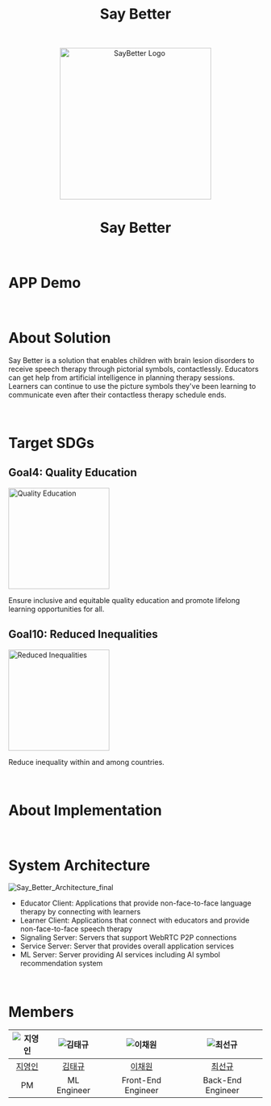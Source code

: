 # <center>Say Better</center>


<br>
<p align="center">
<img src="https://github.com/Say-Better/.github/assets/139129405/e1c418cf-5b34-4c1f-bd85-5cbd4129868e" width="300px" alt="SayBetter Logo" />
</p>
<h1 align="center">Say Better</h1>

<br>

# APP Demo

<br>

# About Solution

Say Better is a solution that enables children with brain lesion disorders to receive speech therapy through pictorial symbols, contactlessly. Educators can get help from artificial intelligence in planning therapy sessions. Learners can continue to use the picture symbols they've been learning to communicate even after their contactless therapy schedule ends.

<br>

# Target SDGs

## Goal4: Quality Education
<img src="https://github.com/Say-Better/.github/assets/139129405/c4f4d8fb-507a-4658-9b9a-9ff683385ae8" width="200px" alt="Quality Education" />

Ensure inclusive and equitable quality education and promote lifelong learning opportunities for all.

## Goal10: Reduced Inequalities
<img src="https://github.com/Say-Better/.github/assets/139129405/7e81d254-6514-4351-8d56-f0bea383c9a1" width="200px" alt="Reduced Inequalities" />

Reduce inequality within and among countries.

<br>

# About Implementation

<br>

# System Architecture
![Say_Better_Architecture_final](https://github.com/Say-Better/.github/assets/139129405/ba280faa-6dd1-4b15-803b-e152fe8aabe1)
* Educator Client: Applications that provide non-face-to-face language therapy by connecting with learners
* Learner Client: Applications that connect with educators and provide non-face-to-face speech therapy
* Signaling Server: Servers that support WebRTC P2P connections
* Service Server: Server that provides overall application services
* ML Server: Server providing AI services including AI symbol recommendation system

<br>

# Members

|![지영인](https://avatars.githubusercontent.com/u/139129405?v=4)|![김태규](https://avatars.githubusercontent.com/u/84448791?v=4)|![이채원](https://avatars.githubusercontent.com/u/101500670?v=4)|![최선규](https://avatars.githubusercontent.com/u/98688494?v=4)|
|:-:|:-:|:-:|:-:|
|[지영인]()|[김태규]()|[이채원]()|[최선규]()|
|PM|ML Engineer|Front-End Engineer|Back-End Engineer|